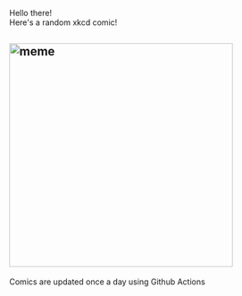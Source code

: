 Hello there! <br>Here's a random xkcd comic!<br>
## <img src="https://imgs.xkcd.com/comics/weird_unicode_math_symbols.png" alt="meme" width="400"/><br>
Comics are updated once a day using Github Actions